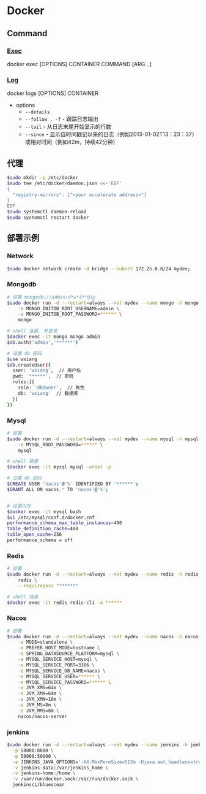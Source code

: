 # Docker

## Command

### [Exec](https://docs.docker.com/engine/reference/commandline/exec/)

docker exec [OPTIONS] CONTAINER COMMAND [ARG...]

### [Log](https://docs.docker.com/engine/reference/commandline/logs/)

docker logs [OPTIONS] CONTAINER

- options
  - `--details`
  - `--follow , -f` - 跟踪日志输出
  - `--tail` - 从日志末尾开始显示的行数
  - `--since` - 显示自时间戳记以来的日志（例如2013-01-02T13：23：37）或相对时间（例如42m，持续42分钟）

## 代理

```bash
$sudo mkdir -p /etc/docker
$sudo tee /etc/docker/daemon.json <<-'EOF'
{
  "registry-mirrors": ["<your accelerate address>"]
}
EOF
$sudo systemctl daemon-reload
$sudo systemctl restart docker
```

## 部署示例

### Network

```bash
$sudo docker network create -d bridge --subnet 172.25.0.0/24 mydev;
```

### Mongodb

```bash
# 部署 mongodb://admin:d*w*4**@ip
$sudo docker run -d --restart=always --net mydev --name mongo -h mongo -v mongo-db:/data/db -v mongo-configdb:/data/configdb -p 27017:27017 \
    -e MONGO_INITDB_ROOT_USERNAME=admin \
    -e MONGO_INITDB_ROOT_PASSWORD=****** \
    mongo

# shell 连接, 并登录
$docker exec -it mongo mongo admin
$db.auth('admin','******')

# 设置 db 密码
$use wxiang
$db.createUser({
  user: 'wxiang',  // 用户名
  pwd: '******',  // 密码
  roles:[{
    role: 'dbOwner',  // 角色
    db: 'wxiang'  // 数据库
  }]
})

```

### Mysql

```bash
# 部署 
$sudo docker run -d --restart=always --net mydev --name mysql -h mysql -v mysql-data:/var/lib/mysql -p 3306:3306 \
    -e MYSQL_ROOT_PASSWORD=****** \
    mysql

# shell 链接
$docker exec -it mysql mysql -uroot -p 

# 设置 db 密码
$CREATE USER 'nacos'@'%' IDENTIFIED BY '******';
$GRANT ALL ON nacos.* TO 'nacos'@'%';


# 设置内存 
$docker exec -it mysql bash
$vi /etc/mysql/conf.d/docker.cnf
performance_schema_max_table_instances=400
table_definition_cache=400
table_open_cache=256
performance_schema = off
```

### Redis

```bash
# 部署
$sudo docker run -d --restart=always --net mydev --name redis -h redis -v redis-data:/data -p 6379:6379 \
    redis \
    --requirepass "******"

# shell 链接
$docker exec -it redis redis-cli -a ******
```

### Nacos

```bash
# 部署
$sudo docker run -d --restart=always --net mydev --name nacos -h nacos -p 8848:8848 \
    -e MODE=standalone \
    -e PREFER_HOST_MODE=hostname \
    -e SPRING_DATASOURCE_PLATFORM=mysql \
    -e MYSQL_SERVICE_HOST=mysql \
    -e MYSQL_SERVICE_PORT=3306 \
    -e MYSQL_SERVICE_DB_NAME=nacos \
    -e MYSQL_SERVICE_USER=****** \
    -e MYSQL_SERVICE_PASSWORD=****** \
    -e JVM_XMS=64m \
    -e JVM_XMX=64m \
    -e JVM_XMN=16m \
    -e JVM_MS=8m \
    -e JVM_MMS=8m \
    nacos/nacos-server
```

### jenkins

```bash
$sudo docker run -d --restart=always --net mydev --name jenkins -h jenkins \
  -p 50080:8080 \
  -p 50000:50000 \
  -e JENKINS_JAVA_OPTIONS='-XX:MaxPermSize=512m -Djava.awt.headless=true' \
  -v jenkins-data:/var/jenkins_home \
  -v jenkins-home:/home \
  -v /var/run/docker.sock:/var/run/docker.sock \
  jenkinsci/blueocean
```
